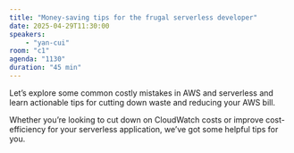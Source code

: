 ```yaml
---
title: "Money-saving tips for the frugal serverless developer"
date: 2025-04-29T11:30:00
speakers:
    - "yan-cui"
room: "c1"
agenda: "1130"
duration: "45 min"
---
```


Let’s explore some common costly mistakes in AWS and serverless and learn actionable tips for cutting down waste and reducing your AWS bill.

Whether you’re looking to cut down on CloudWatch costs or improve cost-efficiency for your serverless application, we’ve got some helpful tips for you.

